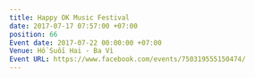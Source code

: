 ```yaml
---
title: Happy OK Music Festival
date: 2017-07-17 07:57:00 +07:00
position: 66
Event date: 2017-07-22 00:00:00 +07:00
Venue: Hồ Suối Hai - Ba Vì
Event URL: https://www.facebook.com/events/750319555150474/
---
```


